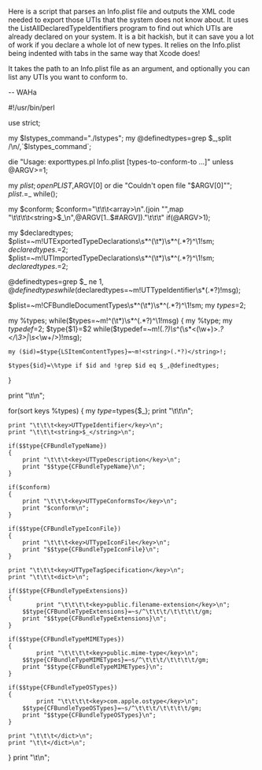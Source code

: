 Here is a script that parses an Info.plist file and outputs the XML code needed to export those UTIs that the system does not know about. It uses the ListAllDeclaredTypeIdentifiers program to find out which UTIs are already declared on your system. It is a bit hackish, but it can save you a lot of work if you declare a whole lot of new types. It relies on the Info.plist being indented with tabs in the same way that Xcode does! 

It takes the path to an Info.plist file as an argument, and optionally you can list any UTIs you want to conform to.

-- WAHa

    
#!/usr/bin/perl

use strict;

my $lstypes_command="./lstypes";
my @definedtypes=grep $_,split /\n/,`$lstypes_command`;

die "Usage: exporttypes.pl Info.plist [types-to-conform-to ...]" unless @ARGV>=1;

my $plist;
open PLIST,$ARGV[0] or die "Couldn't open file \"$ARGV[0]\"";
$plist.=$_ while(<PLIST>);

my $conform;
$conform="\t\t\t<array>\n".(join "",map "\t\t\t\t<string>$_</string>\n",@ARGV[1..$#ARGV])."\t\t\t</array>"
	if(@ARGV>1);

my $declaredtypes;
$plist=~m!<key>UTExportedTypeDeclarations</key>\s*^(\t*)<array>\s*^(.*?)^\1</array>!sm;
$declaredtypes.=$2;
$plist=~m!<key>UTImportedTypeDeclarations</key>\s*^(\t*)<array>\s*^(.*?)^\1</array>!sm;
$declaredtypes.=$2;

@definedtypes=grep $_ ne $1,@definedtypes
	while($declaredtypes=~m!<key>UTTypeIdentifier</key>\s*<string>(.*?)</string>!msg);

$plist=~m!<key>CFBundleDocumentTypes</key>\s*^(\t*)<array>\s*^(.*?)^\1</array>!sm;
my $types=$2;

my %types;
while($types=~m!^(\t*)<dict>\s*^(.*?)^\1</dict>!msg)
{
	my %type;
	my $typedef=$2;
	$type{$1}=$2 while($typedef=~m!<key>(.*?)</key>\s*^(\s*<(\w+)>.*?</\3>|\s*<\w+/>)!msg);

	my ($id)=$type{LSItemContentTypes}=~m!<string>(.*?)</string>!;

	$types{$id}=\%type if $id and !grep $id eq $_,@definedtypes;
}

print "\t<array>\n";

for(sort keys %types)
{
	my $type=$types{$_};
	print "\t\t<dict>\n";

	print "\t\t\t<key>UTTypeIdentifier</key>\n";
	print "\t\t\t<string>$_</string>\n";

	if($$type{CFBundleTypeName})
	{
		print "\t\t\t<key>UTTypeDescription</key>\n";
		print "$$type{CFBundleTypeName}\n";
	}

	if($conform)
	{
		print "\t\t\t<key>UTTypeConformsTo</key>\n";
		print "$conform\n";
	}

	if($$type{CFBundleTypeIconFile})
	{
		print "\t\t\t<key>UTTypeIconFile</key>\n";
		print "$$type{CFBundleTypeIconFile}\n";
	}

	print "\t\t\t<key>UTTypeTagSpecification</key>\n";
	print "\t\t\t<dict>\n";

	if($$type{CFBundleTypeExtensions})
	{
        	print "\t\t\t\t<key>public.filename-extension</key>\n";
		$$type{CFBundleTypeExtensions}=~s/^\t\t\t/\t\t\t\t/gm;
		print "$$type{CFBundleTypeExtensions}\n";
	}

	if($$type{CFBundleTypeMIMETypes})
	{
        	print "\t\t\t\t<key>public.mime-type</key>\n";
		$$type{CFBundleTypeMIMETypes}=~s/^\t\t\t/\t\t\t\t/gm;
		print "$$type{CFBundleTypeMIMETypes}\n";
	}

	if($$type{CFBundleTypeOSTypes})
	{
        	print "\t\t\t\t<key>com.apple.ostype</key>\n";
		$$type{CFBundleTypeOSTypes}=~s/^\t\t\t/\t\t\t\t/gm;
		print "$$type{CFBundleTypeOSTypes}\n";
	}

	print "\t\t\t</dict>\n";
	print "\t\t</dict>\n";
}
print "\t</array>\n";
